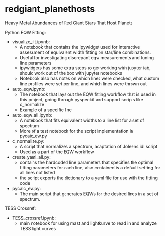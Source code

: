 # redgiant_planethosts
Heavy Metal Abundances of Red Giant Stars That Host Planets

Python EQW Fitting:
* visualize_fit.ipynb:
    * A notebook that contains the ipywidget used for interactive assessment of equivalent width fitting on star/line combinations.
    * Useful for investigating discrepant eqw measurements and tuning line parameters
    * ipywidgets has some extra steps to get working with jupyter lab, should work out of the box with jupyter notebooks
    * Notebook also has notes on which lines were checked, what custom line profiles were set per line, and which lines were thrown out
* auto_eqw.ipynb:
    * The notebook that lays out the EQW fitting workflow that is used in this project, going through pyspeckit and support scripts like c_normalize
    * Example of a specific line
* auto_eqw_all.ipynb:
    * A notebook that fits equivalent widths to a line list for a set of spectrum
    * More of a test notebook for the script implementation in pycalc_ew.py
* c_normalize.py: 
    * A script that normalizes a spectrum, adaptation of Joleens idl script
    * Used as a part of the EQW workflow
* create_yaml_all.py:
    * contains the hardcoded line parameters that specifies the optimal fitting parameters for each line, also contained is a default setting for all lines not listed
    * the script exports the dictionary to a yaml file for use with the fitting code
* pycalc_ew.py:
    * The main script that generates EQWs for the desired lines in a set of spectrum.

TESS Crossref:
* TESS_crossref.ipynb:
    * main notebook for using mast and lightkurve to read in and analyze TESS light curves
